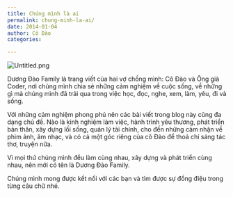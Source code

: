 ```yaml
---
title: Chúng mình là ai
permalink: chung-minh-la-ai/
date: 2014-01-04
author: Cô Đào
categories:

---
```


![Untitled.png](/images/19c6a4cb-f781-4495-86ab-e9049eb110aa/Untitled.png)


Dương Đào Family là trang viết của hai vợ chồng mình: Cô Đào và Ông già Coder, nơi chúng mình chia sẻ những cảm nghiệm về cuộc sống, về những gì mà chúng mình đã trải qua trong việc học, đọc, nghe, xem, làm, yêu, đi và sống.


Với những cảm nghiệm phong phú nên các bài viết trong blog này cũng đa dạng chủ đề. Nào là kinh nghiệm làm việc, hành trình yêu thương, phát triển bản thân, xây dựng lối sống, quản lý tài chính, cho đến những cảm nhận về phim ảnh, âm nhạc, và có cả một góc riêng của cô Đào để thoả chí sáng tác thơ, truyện nữa.


Vì mọi thứ chúng mình đều làm cùng nhau, xây dựng và phát triển cùng nhau, nên mới có tên là Dương Đào Family.


Chúng mình mong được kết nối với các bạn và tìm được sự đồng điệu trong từng câu chữ nhé.

